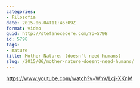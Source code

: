 ```yaml
---
categories:
- Filosofia
date: 2015-06-04T11:46:09Z
format: video
guid: http://stefanocecere.com/?p=5798
id: 5798
tags:
- nature
title: Mother Nature. (doesn't need humans)
slug: /2015/06/mother-nature-doesnt-need-humans/
---
```


https://www.youtube.com/watch?v=WmVLcj-XKnM
